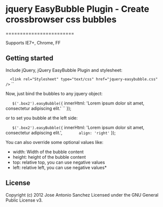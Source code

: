 # jquery EasyBubble Plugin - Create crossbrowser css bubbles
========================

Supports IE7+, Chrome, FF

## Getting started

Include jQuery, jQuery EasyBubble Plugin and stylesheet:

``   <link rel="Stylesheet" type="text/css" href="jquery-easybubble.css" />
``	<script type="text/javascript" src="jquery-1.8.2.min.js"></script>
``	<script type="text/javascript" src="jquery-easybubble.min.js"></script>

Now, just bind the bubbles to any jquery object: 

``    $('.box2').easyBubble({
``        innerHtml: 'Lorem ipsum dolor sit amet, consectetur adipiscing elit.'
``    });

or to set you bubble at the left side:

``    $('.box2').easyBubble({
``        innerHtml: 'Lorem ipsum dolor sit amet, consectetur adipiscing elit.',
``        align: 'right'
``    });

You can also override some optional values like:

* width: Width of the bubble content
* height: height of the bubble content
* top: relative top, you can use negative values
* left: relative left, you can use negative values* 

## License

Copyright (c) 2012 Jose Antonio Sanchez Licensed under the GNU General Public License v3.